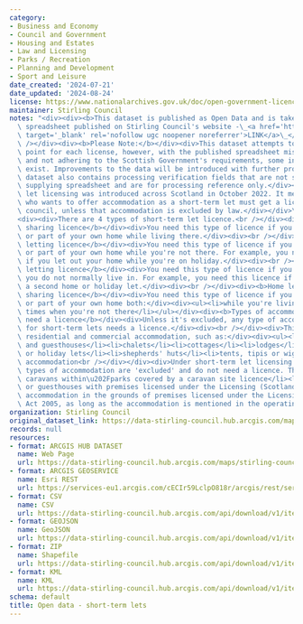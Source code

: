 ```yaml
---
category:
- Business and Economy
- Council and Government
- Housing and Estates
- Law and Licensing
- Parks / Recreation
- Planning and Development
- Sport and Leisure
date_created: '2024-07-21'
date_updated: '2024-08-24'
license: https://www.nationalarchives.gov.uk/doc/open-government-licence/version/3/
maintainer: Stirling Council
notes: "<div><div><b>This dataset is published as Open Data and is taken from the\
  \ spreadsheet published on Stirling Council's website -\_<a href='https://www.stirling.gov.uk/business-and-licences/licences-permits-and-permissions/short-term-let-licensing/'\
  \ target='_blank' rel='nofollow ugc noopener noreferrer'>LINK</a>\_</b></div><div><br\
  \ /></div><div><b>Please Note:</b></div><div>This dataset attempts to create a location\
  \ point for each license, however, with the published spreadsheet missing key identifiers\
  \ and not adhering to the Scottish Government's requirements, some inaccuracies\
  \ exist. Improvements to the data will be introduced with further processing. The\
  \ dataset also contains processing verification fields that are not seen in the\
  \ supplying spreadsheet and are for processing reference only.</div><div><br /></div><div><b>Introduction:</b></div><div>Short-term\
  \ let licensing was introduced across Scotland in October 2022. It means that anyone\
  \ who wants to offer accommodation as a short-term let must get a licence from their\
  \ council, unless that accommodation is excluded by law.</div></div>\n<div><br /></div>\n\
  <div><div>There are 4 types of short-term let licence.<br /></div><div><br /></div><div><b>Home\
  \ sharing licence</b></div><div>You need this type of licence if you let out all\
  \ or part of your own home while living there.</div><div><br /></div><div><b>Home\
  \ letting licence</b></div><div>You need this type of licence if you let out all\
  \ or part of your own home while you're not there. For example, you need this licence\
  \ if you let out your home while you're on holiday.</div><div><br /></div><div><b>Secondary\
  \ letting licence</b></div><div>You need this type of licence if you let out a property\
  \ you do not normally live in. For example, you need this licence if you let out\
  \ a second home or holiday let.</div><div><br /></div><div><b>Home letting and home\
  \ sharing licence</b></div><div>You need this type of licence if you let out all\
  \ or part of your own home both:</div><div><ul><li>while you're living there</li><li>at\
  \ times when you're not there</li></ul></div><div><b>Types of accommodation that\
  \ need a licence</b></div><div>Unless it's excluded, any type of accommodation used\
  \ for short-term lets needs a licence.</div><div><br /></div><div>This includes\
  \ residential and commercial accommodation, such as:</div><div><ul><li>B&amp;Bs\
  \ and guesthouses</li><li>chalets</li><li>cottages</li><li>lodges</li><li>self-catering\
  \ or holiday lets</li><li>shepherds' huts</li><li>tents, tipis or wigwams</li><li>treehouses</li><li>yurts</li></ul><div>Excluded\
  \ accommodation<br /></div></div><div>Under short-term let licensing laws, certain\
  \ types of accommodation are 'excluded' and do not need a licence. These include:</div><div><ul><li>aparthotels</li><li>bothies</li><li>holiday\
  \ caravans within\u202Fparks covered by a caravan site licence</li><li>hotels, B&amp;Bs\
  \ or guesthouses with premises licensed under the Licensing (Scotland) Act 2005</li><li>self-catering\
  \ accommodation in the grounds of premises licensed under the Licensing (Scotland)\
  \ Act 2005, as long as the accommodation is mentioned in the operating plan</li></ul></div></div>"
organization: Stirling Council
original_dataset_link: https://data-stirling-council.hub.arcgis.com/maps/stirling-council::open-data-short-term-lets
records: null
resources:
- format: ARCGIS HUB DATASET
  name: Web Page
  url: https://data-stirling-council.hub.arcgis.com/maps/stirling-council::open-data-short-term-lets
- format: ARCGIS GEOSERVICE
  name: Esri REST
  url: https://services-eu1.arcgis.com/cECIr59LclpO818r/arcgis/rest/services/open_data_short_term_lets/FeatureServer/0
- format: CSV
  name: CSV
  url: https://data-stirling-council.hub.arcgis.com/api/download/v1/items/0f3add715cb6464cb3bb46b24259175e/csv?layers=0
- format: GEOJSON
  name: GeoJSON
  url: https://data-stirling-council.hub.arcgis.com/api/download/v1/items/0f3add715cb6464cb3bb46b24259175e/geojson?layers=0
- format: ZIP
  name: Shapefile
  url: https://data-stirling-council.hub.arcgis.com/api/download/v1/items/0f3add715cb6464cb3bb46b24259175e/shapefile?layers=0
- format: KML
  name: KML
  url: https://data-stirling-council.hub.arcgis.com/api/download/v1/items/0f3add715cb6464cb3bb46b24259175e/kml?layers=0
schema: default
title: Open data - short-term lets
---
```

